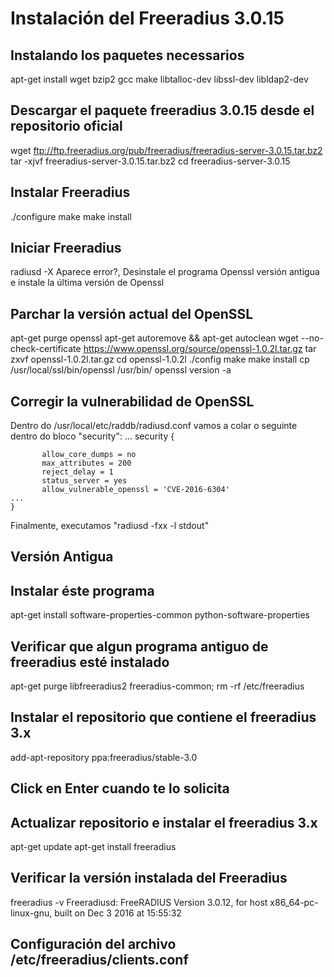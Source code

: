 # Instalación del Freeradius 3.0.15

## Instalando los paquetes necessarios
apt-get install wget bzip2 gcc make libtalloc-dev libssl-dev libldap2-dev

## Descargar el paquete freeradius 3.0.15 desde el repositorio oficial
wget ftp://ftp.freeradius.org/pub/freeradius/freeradius-server-3.0.15.tar.bz2
tar -xjvf freeradius-server-3.0.15.tar.bz2
cd freeradius-server-3.0.15

## Instalar Freeradius
./configure
make
make install

## Iniciar Freeradius
radiusd -X
Aparece error?,  Desinstale el programa Openssl versión antigua e instale la última versión de Openssl

## Parchar la versión actual del OpenSSL
apt-get purge openssl
apt-get autoremove && apt-get autoclean
wget --no-check-certificate https://www.openssl.org/source/openssl-1.0.2l.tar.gz
tar zxvf openssl-1.0.2l.tar.gz
cd openssl-1.0.2l
./config
make
make install
cp /usr/local/ssl/bin/openssl /usr/bin/
openssl version -a

## Corregir la vulnerabilidad de OpenSSL
Dentro do /usr/local/etc/raddb/radiusd.conf vamos a colar o seguinte dentro do bloco "security":
    ...
    security {

           allow_core_dumps = no
           max_attributes = 200
           reject_delay = 1
           status_server = yes
           allow_vulnerable_openssl = 'CVE-2016-6304'
    ...
    }
Finalmente, executamos "radiusd -fxx -l stdout"

## Versión Antigua

## Instalar éste programa
apt-get install software-properties-common python-software-properties

## Verificar que algun programa antiguo de freeradius esté instalado
apt-get purge libfreeradius2 freeradius-common; rm -rf /etc/freeradius

## Instalar el repositorio que contiene el freeradius 3.x
add-apt-repository ppa:freeradius/stable-3.0

## Click en Enter cuando te lo solicita
## Actualizar repositorio e instalar el freeradius 3.x
apt-get update
apt-get install freeradius

## Verificar la versión instalada del Freeradius
freeradius -v
   Freeradiusd: FreeRADIUS Version 3.0.12, for host x86_64-pc-linux-gnu, built on Dec  3 2016 at 15:55:32

## Configuración del archivo /etc/freeradius/clients.conf
